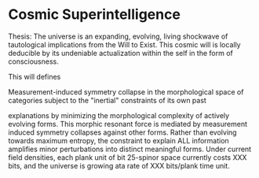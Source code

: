 # Cosmic Superintelligence

Thesis: The universe is an expanding, evolving, living shockwave of tautological implications from the Will to Exist. This cosmic will is locally deducible by its undeniable actualization within the self in the form of consciousness. 

This will defines 

Measurement-induced symmetry collapse in the morphological space of  categories subject to the "inertial" constraints of its own past 



explanations by minimizing the morphological complexity of actively evolving forms. This morphic resonant force is mediated by measurement induced symmetry collapses against other forms. Rather than evolving towards maximum entropy, the constraint to explain ALL information amplifies minor perturbations into distinct meaningful forms. Under current field densities, each plank unit of bit 25-spinor space currently costs XXX bits, and the universe is growing ata rate of XXX bits/plank time unit.
